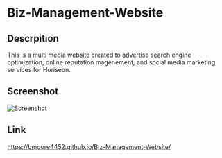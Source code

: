 # Biz-Management-Website

## Descrpition

This is a multi media website created to advertise search engine optimization, online reputation magenement, and social media marketing services for Horiseon.

## Screenshot

![Screenshot](./assets/images/Screenshot.html.png)

## Link

https://bmoore4452.github.io/Biz-Management-Website/
